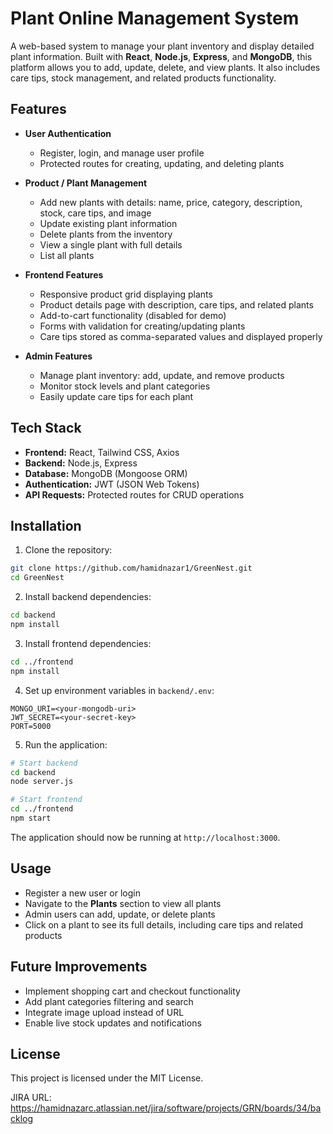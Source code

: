 # Plant Online Management System

A web-based system to manage your plant inventory and display detailed plant information. Built with **React**, **Node.js**, **Express**, and **MongoDB**, this platform allows you to add, update, delete, and view plants. It also includes care tips, stock management, and related products functionality.

## Features

- **User Authentication**

  - Register, login, and manage user profile
  - Protected routes for creating, updating, and deleting plants

- **Product / Plant Management**

  - Add new plants with details: name, price, category, description, stock, care tips, and image
  - Update existing plant information
  - Delete plants from the inventory
  - View a single plant with full details
  - List all plants

- **Frontend Features**

  - Responsive product grid displaying plants
  - Product details page with description, care tips, and related plants
  - Add-to-cart functionality (disabled for demo)
  - Forms with validation for creating/updating plants
  - Care tips stored as comma-separated values and displayed properly

- **Admin Features**

  - Manage plant inventory: add, update, and remove products
  - Monitor stock levels and plant categories
  - Easily update care tips for each plant

## Tech Stack

- **Frontend:** React, Tailwind CSS, Axios
- **Backend:** Node.js, Express
- **Database:** MongoDB (Mongoose ORM)
- **Authentication:** JWT (JSON Web Tokens)
- **API Requests:** Protected routes for CRUD operations

## Installation

1. Clone the repository:

```bash
git clone https://github.com/hamidnazar1/GreenNest.git
cd GreenNest
```

2. Install backend dependencies:

```bash
cd backend
npm install
```

3. Install frontend dependencies:

```bash
cd ../frontend
npm install
```

4. Set up environment variables in `backend/.env`:

```env
MONGO_URI=<your-mongodb-uri>
JWT_SECRET=<your-secret-key>
PORT=5000
```

5. Run the application:

```bash
# Start backend
cd backend
node server.js

# Start frontend
cd ../frontend
npm start
```

The application should now be running at `http://localhost:3000`.

## Usage

- Register a new user or login
- Navigate to the **Plants** section to view all plants
- Admin users can add, update, or delete plants
- Click on a plant to see its full details, including care tips and related products

## Future Improvements

- Implement shopping cart and checkout functionality
- Add plant categories filtering and search
- Integrate image upload instead of URL
- Enable live stock updates and notifications

## License

This project is licensed under the MIT License.

JIRA URL: https://hamidnazarc.atlassian.net/jira/software/projects/GRN/boards/34/backlog